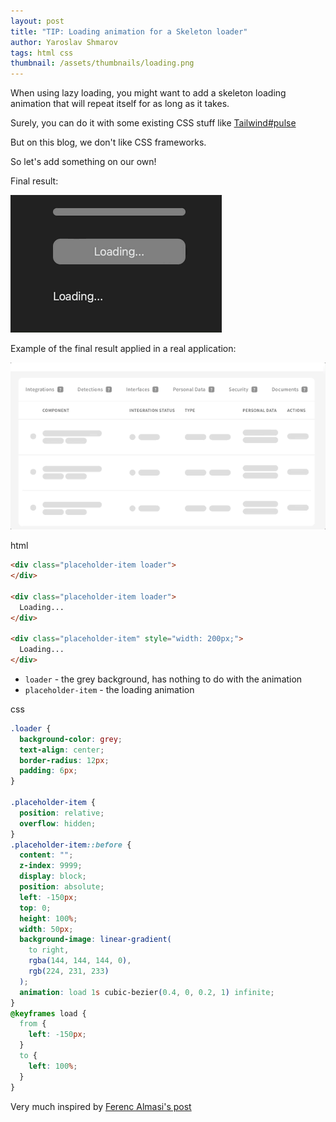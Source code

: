 ```yaml
---
layout: post
title: "TIP: Loading animation for a Skeleton loader"
author: Yaroslav Shmarov
tags: html css
thumbnail: /assets/thumbnails/loading.png
---
```


When using lazy loading, you might want to add a skeleton loading animation that will repeat itself for as long as it takes.

Surely, you can do it with some existing CSS stuff like [Tailwind#pulse](https://tailwindcss.com/docs/animation#pulse)

But on this blog, we don't like CSS frameworks.

So let's add something on our own!

Final result:

![css loading animation skeleton](/assets/images/blog-loading-animation-skeletons.gif)

Example of the final result applied in a real application:

![css loading animation skeleton real life](/assets/images/blog-loading-animation-skeletons-real.gif)


html
```html
<div class="placeholder-item loader">
</div>

<div class="placeholder-item loader">
  Loading...
</div>

<div class="placeholder-item" style="width: 200px;">
  Loading...
</div>
```

* `loader` - the grey background, has nothing to do with the animation
* `placeholder-item` - the loading animation

css
```css
.loader {
  background-color: grey;
  text-align: center;
  border-radius: 12px;
  padding: 6px;
}

.placeholder-item {
  position: relative;
  overflow: hidden;
}
.placeholder-item::before {
  content: "";
  z-index: 9999;
  display: block;
  position: absolute;
  left: -150px;
  top: 0;
  height: 100%;
  width: 50px;
  background-image: linear-gradient(
    to right,
    rgba(144, 144, 144, 0),
    rgb(224, 231, 233)
  );
  animation: load 1s cubic-bezier(0.4, 0, 0.2, 1) infinite;
}
@keyframes load {
  from {
    left: -150px;
  }
  to {
    left: 100%;
  }
}
```

Very much inspired by [Ferenc Almasi's post](https://blog.prototypr.io/how-to-create-placeholder-loading-animations-in-css-2334255aa74c)
